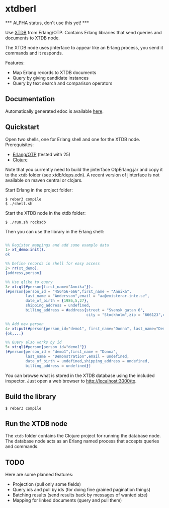 xtdberl
=====

*** ALPHA status, don't use this yet! ***


Use [XTDB](https://xtdb.com) from Erlang/OTP. Contains Erlang libraries that send queries and documents to XTDB node.

The XTDB node uses jinterface to appear like an Erlang process, you send it commands and it responds.

Features:
- Map Erlang records to XTDB documents
- Query by giving candidate instances
- Query by text search and comparison operators

## Documentation

Automatically generated edoc is available [here](https://tatut.github.io/xtdberl/).

## Quickstart

Open two shells, one for Erlang shell and one for the XTDB node.
Prerequisites:
- [Erlang/OTP](https://www.erlang.org/downloads) (tested with 25)
- [Clojure](https://clojure.org/guides/install_clojure)

Note that you currently need to build the jinterface OtpErlang.jar and copy it to the `xtdb` folder
(see xtdb/deps.edn). A recent version of jinterface is not available on maven central or clojars.


Start Erlang in the project folder:
```shell
$ rebar3 compile
$ ./shell.sh
```

Start the XTDB node in the xtdb folder:
```shell
$ ./run.sh rocksdb
```

Then you can use the library in the Erlang shell:
```erlang

%% Register mappings and add some example data
1> xt_demo:init().
ok

%% Define records in shell for easy access
2> rr(xt_demo).
[address,person]

%% Use qlike to query
3> xt:ql(#person{first_name="Annika"}).
[#person{person_id = "456456-666",first_name = "Annika",
         last_name = "Andersson",email = "aa@existerar-inte.se",
         date_of_birth = {1986,5,27},
         shipping_address = undefined,
         billing_address = #address{street = "Svensk gatan 6",
                                    city = "Stockholm",zip = "666123",country = ':SE'}}]

%% Add new person
4> xt:put(#person{person_id="demo1", first_name="Donna", last_name="Demonstration"}).
{ok,...}

%% Query also works by id
5> xt:ql(#person{person_id="demo1"})
[#person{person_id = "demo1",first_name = "Donna",
         last_name = "Demonstration",email = undefined,
         date_of_birth = undefined,shipping_address = undefined,
         billing_address = undefined}]

```

You can browse what is stored in the XTDB database using the included inspector.
Just open a web browser to [http://localhost:3000/tx](http://localhost:3000/tx).

## Build the library

    $ rebar3 compile

## Run the XTDB node

The `xtdb` folder contains the Clojure project for running the database node.
The database node acts as an Erlang named process that accepts queries and commands.

## TODO

Here are some planned features:

* Projection (pull only some fields)
* Query ids and pull by ids (for doing fine grained pagination things)
* Batching results (send results back by messages of wanted size)
* Mapping for linked documents (query and pull them)
